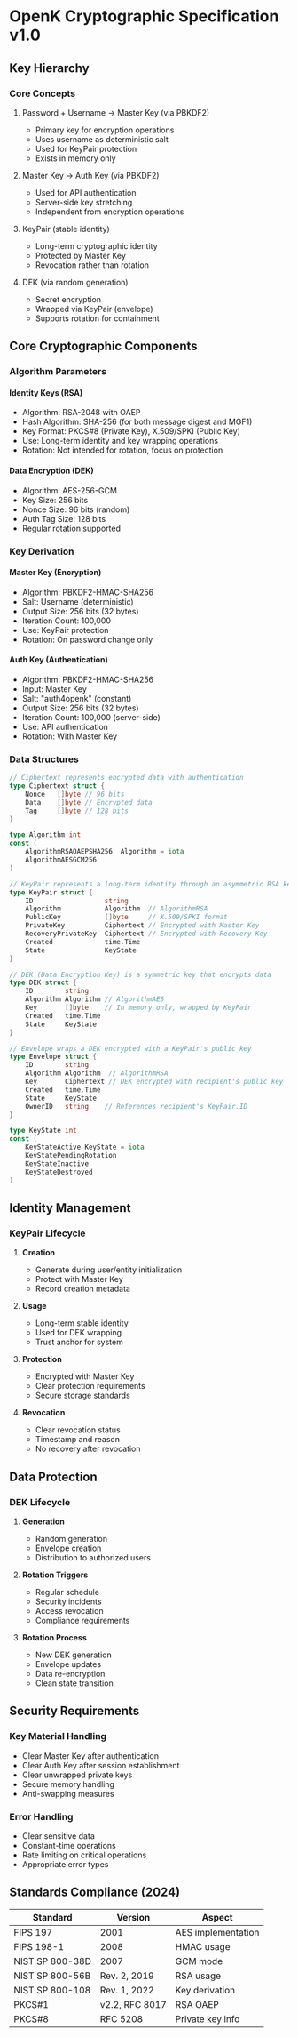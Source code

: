 # OpenK Cryptographic Specification v1.0

## Key Hierarchy

### Core Concepts
1. Password + Username -> Master Key (via PBKDF2)
   - Primary key for encryption operations
   - Uses username as deterministic salt
   - Used for KeyPair protection
   - Exists in memory only

2. Master Key -> Auth Key (via PBKDF2)
   - Used for API authentication
   - Server-side key stretching
   - Independent from encryption operations

3. KeyPair (stable identity)
   - Long-term cryptographic identity
   - Protected by Master Key
   - Revocation rather than rotation

4. DEK (via random generation)
   - Secret encryption
   - Wrapped via KeyPair (envelope)
   - Supports rotation for containment

## Core Cryptographic Components

### Algorithm Parameters

#### Identity Keys (RSA)
- Algorithm: RSA-2048 with OAEP
- Hash Algorithm: SHA-256 (for both message digest and MGF1)
- Key Format: PKCS#8 (Private Key), X.509/SPKI (Public Key)
- Use: Long-term identity and key wrapping operations
- Rotation: Not intended for rotation, focus on protection

#### Data Encryption (DEK)
- Algorithm: AES-256-GCM
- Key Size: 256 bits
- Nonce Size: 96 bits (random)
- Auth Tag Size: 128 bits
- Regular rotation supported

### Key Derivation

#### Master Key (Encryption)
- Algorithm: PBKDF2-HMAC-SHA256
- Salt: Username (deterministic)
- Output Size: 256 bits (32 bytes)
- Iteration Count: 100,000
- Use: KeyPair protection
- Rotation: On password change only

#### Auth Key (Authentication)
- Algorithm: PBKDF2-HMAC-SHA256
- Input: Master Key
- Salt: "auth4openk" (constant)
- Output Size: 256 bits (32 bytes)
- Iteration Count: 100,000 (server-side)
- Use: API authentication
- Rotation: With Master Key

### Data Structures
```go
// Ciphertext represents encrypted data with authentication
type Ciphertext struct {
    Nonce   []byte // 96 bits
    Data    []byte // Encrypted data
    Tag     []byte // 128 bits
}

type Algorithm int
const (
    AlgorithmRSAOAEPSHA256  Algorithm = iota
    AlgorithmAESGCM256
)

// KeyPair represents a long-term identity through an asymmetric RSA key pair
type KeyPair struct {
    ID                  string     
    Algorithm           Algorithm  // AlgorithmRSA
    PublicKey           []byte     // X.509/SPKI format
    PrivateKey          Ciphertext // Encrypted with Master Key
    RecoveryPrivateKey  Ciphertext // Encrypted with Recovery Key
    Created             time.Time
    State               KeyState
}

// DEK (Data Encryption Key) is a symmetric key that encrypts data
type DEK struct {
    ID        string    
    Algorithm Algorithm // AlgorithmAES
    Key       []byte    // In memory only, wrapped by KeyPair
    Created   time.Time
    State     KeyState
}

// Envelope wraps a DEK encrypted with a KeyPair's public key
type Envelope struct {
    ID        string     
    Algorithm Algorithm  // AlgorithmRSA
    Key       Ciphertext // DEK encrypted with recipient's public key
    Created   time.Time
    State     KeyState
    OwnerID   string    // References recipient's KeyPair.ID
}

type KeyState int
const (
    KeyStateActive KeyState = iota
    KeyStatePendingRotation
    KeyStateInactive
    KeyStateDestroyed
)
```

## Identity Management

### KeyPair Lifecycle
1. **Creation**
   - Generate during user/entity initialization
   - Protect with Master Key
   - Record creation metadata

2. **Usage**
   - Long-term stable identity
   - Used for DEK wrapping
   - Trust anchor for system

3. **Protection**
   - Encrypted with Master Key
   - Clear protection requirements
   - Secure storage standards

4. **Revocation**
   - Clear revocation status
   - Timestamp and reason
   - No recovery after revocation

## Data Protection

### DEK Lifecycle
1. **Generation**
   - Random generation
   - Envelope creation
   - Distribution to authorized users

2. **Rotation Triggers**
   - Regular schedule
   - Security incidents
   - Access revocation
   - Compliance requirements

3. **Rotation Process**
   - New DEK generation
   - Envelope updates
   - Data re-encryption
   - Clean state transition

## Security Requirements

### Key Material Handling
- Clear Master Key after authentication
- Clear Auth Key after session establishment
- Clear unwrapped private keys
- Secure memory handling
- Anti-swapping measures

### Error Handling
- Clear sensitive data
- Constant-time operations
- Rate limiting on critical operations
- Appropriate error types

## Standards Compliance (2024)
| Standard | Version | Aspect |
|----------|---------|---------|
| FIPS 197 | 2001 | AES implementation |
| FIPS 198-1 | 2008 | HMAC usage |
| NIST SP 800-38D | 2007 | GCM mode |
| NIST SP 800-56B | Rev. 2, 2019 | RSA usage |
| NIST SP 800-108 | Rev. 1, 2022 | Key derivation |
| PKCS#1 | v2.2, RFC 8017 | RSA OAEP |
| PKCS#8 | RFC 5208 | Private key info |
